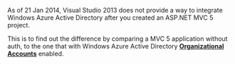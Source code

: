 As of 21 Jan 2014, Visual Studio 2013 does not provide a way to integrate Windows Azure Active Directory after you created an ASP.NET MVC 5 project.

This is to find out the difference by comparing a MVC 5 application without auth, to the one that with Windows Azure Active Directory [**Organizational Accounts**](http://www.asp.net/visual-studio/overview/2013/creating-web-projects-in-visual-studio#orgauth) enabled.